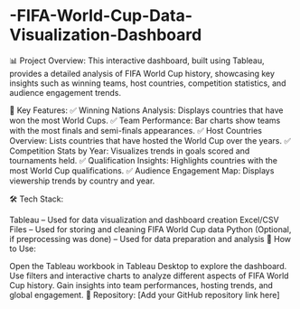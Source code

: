 # -FIFA-World-Cup-Data-Visualization-Dashboard
📊 Project Overview:
This interactive dashboard, built using Tableau, provides a detailed analysis of FIFA World Cup history, showcasing key insights such as winning teams, host countries, competition statistics, and audience engagement trends.

🔹 Key Features:
✅ Winning Nations Analysis: Displays countries that have won the most World Cups.
✅ Team Performance: Bar charts show teams with the most finals and semi-finals appearances.
✅ Host Countries Overview: Lists countries that have hosted the World Cup over the years.
✅ Competition Stats by Year: Visualizes trends in goals scored and tournaments held.
✅ Qualification Insights: Highlights countries with the most World Cup qualifications.
✅ Audience Engagement Map: Displays viewership trends by country and year.

🛠 Tech Stack:

Tableau – Used for data visualization and dashboard creation
Excel/CSV Files – Used for storing and cleaning FIFA World Cup data
Python (Optional, if preprocessing was done) – Used for data preparation and analysis
🚀 How to Use:

Open the Tableau workbook in Tableau Desktop to explore the dashboard.
Use filters and interactive charts to analyze different aspects of FIFA World Cup history.
Gain insights into team performances, hosting trends, and global engagement.
🔗 Repository: [Add your GitHub repository link here]
